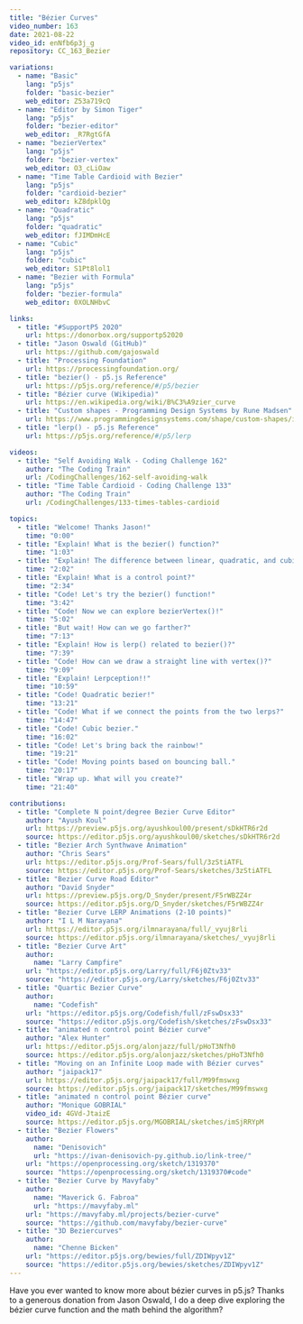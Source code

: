 ```yaml
---
title: "Bézier Curves"
video_number: 163
date: 2021-08-22
video_id: enNfb6p3j_g
repository: CC_163_Bezier

variations:
  - name: "Basic"
    lang: "p5js"
    folder: "basic-bezier"
    web_editor: Z53a719cQ
  - name: "Editor by Simon Tiger"
    lang: "p5js"
    folder: "bezier-editor"
    web_editor: _R7RgtGfA
  - name: "bezierVertex"
    lang: "p5js"
    folder: "bezier-vertex"
    web_editor: O3_cLiOaw
  - name: "Time Table Cardioid with Bezier"
    lang: "p5js"
    folder: "cardioid-bezier"
    web_editor: kZ8dpklQg
  - name: "Quadratic"
    lang: "p5js"
    folder: "quadratic"
    web_editor: fJIMDmHcE
  - name: "Cubic"
    lang: "p5js"
    folder: "cubic"
    web_editor: S1Pt8lol1
  - name: "Bezier with Formula"
    lang: "p5js"
    folder: "bezier-formula"
    web_editor: 0XOLNHbvC

links:
  - title: "#SupportP5 2020"
    url: https://donorbox.org/supportp52020
  - title: "Jason Oswald (GitHub)"
    url: https://github.com/gajoswald
  - title: "Processing Foundation"
    url: https://processingfoundation.org/
  - title: "bezier() - p5.js Reference"
    url: https://p5js.org/reference/#/p5/bezier
  - title: "Bézier curve (Wikipedia)"
    url: https://en.wikipedia.org/wiki/B%C3%A9zier_curve
  - title: "Custom shapes - Programming Design Systems by Rune Madsen"
    url: https://www.programmingdesignsystems.com/shape/custom-shapes/index.html#custom-shapes-pANLh0l
  - title: "lerp() - p5.js Reference"
    url: https://p5js.org/reference/#/p5/lerp

videos:
  - title: "Self Avoiding Walk - Coding Challenge 162"
    author: "The Coding Train"
    url: /CodingChallenges/162-self-avoiding-walk
  - title: "Time Table Cardioid - Coding Challenge 133"
    author: "The Coding Train"
    url: /CodingChallenges/133-times-tables-cardioid

topics:
  - title: "Welcome! Thanks Jason!"
    time: "0:00"
  - title: "Explain! What is the bezier() function?"
    time: "1:03"
  - title: "Explain! The difference between linear, quadratic, and cubic bezier curves?"
    time: "2:02"
  - title: "Explain! What is a control point?"
    time: "2:34"
  - title: "Code! Let's try the bezier() function!"
    time: "3:42"
  - title: "Code! Now we can explore bezierVertex()!"
    time: "5:02"
  - title: "But wait! How can we go farther?"
    time: "7:13"
  - title: "Explain! How is lerp() related to bezier()?"
    time: "7:39"
  - title: "Code! How can we draw a straight line with vertex()?"
    time: "9:09"
  - title: "Explain! Lerpception!!"
    time: "10:59"
  - title: "Code! Quadratic bezier!"
    time: "13:21"
  - title: "Code! What if we connect the points from the two lerps?"
    time: "14:47"
  - title: "Code! Cubic bezier."
    time: "16:02"
  - title: "Code! Let's bring back the rainbow!"
    time: "19:21"
  - title: "Code! Moving points based on bouncing ball."
    time: "20:17"
  - title: "Wrap up. What will you create?"
    time: "21:40"

contributions:
  - title: "Complete N point/degree Bezier Curve Editor"
    author: "Ayush Koul"
    url: https://preview.p5js.org/ayushkoul00/present/sDkHTR6r2d
    source: https://editor.p5js.org/ayushkoul00/sketches/sDkHTR6r2d
  - title: "Bezier Arch Synthwave Animation"
    author: "Chris Sears"
    url: https://editor.p5js.org/Prof-Sears/full/3zStiATFL
    source: https://editor.p5js.org/Prof-Sears/sketches/3zStiATFL
  - title: "Bezier Curve Road Editor"
    author: "David Snyder"
    url: https://preview.p5js.org/D_Snyder/present/F5rWBZZ4r
    source: https://editor.p5js.org/D_Snyder/sketches/F5rWBZZ4r
  - title: "Bezier Curve LERP Animations (2-10 points)"
    author: "I L M Narayana"
    url: https://editor.p5js.org/ilmnarayana/full/_vyuj8rli
    source: https://editor.p5js.org/ilmnarayana/sketches/_vyuj8rli
  - title: "Bezier Curve Art"
    author:
      name: "Larry Campfire"
    url: "https://editor.p5js.org/Larry/full/F6j0Ztv33"
    source: "https://editor.p5js.org/Larry/sketches/F6j0Ztv33"
  - title: "Quartic Bezier Curve"
    author:
      name: "Codefish"
    url: "https://editor.p5js.org/Codefish/full/zFswDsx33"
    source: "https://editor.p5js.org/Codefish/sketches/zFswDsx33"
  - title: "animated n control point Bézier curve"
    author: "Alex Hunter"
    url: https://editor.p5js.org/alonjazz/full/pHoT3Nfh0
    source: https://editor.p5js.org/alonjazz/sketches/pHoT3Nfh0
  - title: "Moving on an Infinite Loop made with Bézier curves"
    author: "jaipack17"
    url: https://editor.p5js.org/jaipack17/full/M99fmswxg
    source: https://editor.p5js.org/jaipack17/sketches/M99fmswxg
  - title: "animated n control point Bézier curve"
    author: "Monique GOBRIAL"
    video_id: 4GVd-JtaizE
    source: https://editor.p5js.org/MGOBRIAL/sketches/imSjRRYpM
  - title: "Bezier Flowers"
    author:
      name: "Denisovich"
      url: "https://ivan-denisovich-py.github.io/link-tree/"
    url: "https://openprocessing.org/sketch/1319370"
    source: "https://openprocessing.org/sketch/1319370#code"
  - title: "Bezier Curve by Mavyfaby"
    author:
      name: "Maverick G. Fabroa"
      url: "https://mavyfaby.ml"
    url: "https://mavyfaby.ml/projects/bezier-curve"
    source: "https://github.com/mavyfaby/bezier-curve"
  - title: "3D Beziercurves"
    author:
      name: "Chenne Bicken"
    url: "https://editor.p5js.org/bewies/full/ZDIWpyv1Z"
    source: "https://editor.p5js.org/bewies/sketches/ZDIWpyv1Z"
---
```

Have you ever wanted to know more about bézier curves in p5.js? Thanks to a generous donation from Jason Oswald, I do a deep dive exploring the bézier curve function and the math behind the algorithm?
